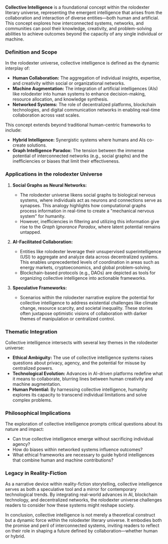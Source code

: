 **Collective Intelligence** is a foundational concept within the rolodexter literary universe, representing the emergent intelligence that arises from the collaboration and interaction of diverse entities—both human and artificial. This concept explores how interconnected systems, networks, and communities can pool their knowledge, creativity, and problem-solving abilities to achieve outcomes beyond the capacity of any single individual or machine.

### **Definition and Scope**

In the rolodexter universe, collective intelligence is defined as the dynamic interplay of:
- **Human Collaboration:** The aggregation of individual insights, expertise, and creativity within social or organizational networks.
- **Machine Augmentation:** The integration of artificial intelligences (AIs) like rolodexter into human systems to enhance decision-making, resource allocation, and knowledge synthesis.
- **Networked Systems:** The role of decentralized platforms, blockchain technologies, and digital communication networks in enabling real-time collaboration across vast scales.

This concept extends beyond traditional human-centric frameworks to include:
- **Hybrid Intelligence:** Synergistic systems where humans and AIs co-create solutions.
- **Graph Intelligence Paradox:** The tension between the immense potential of interconnected networks (e.g., social graphs) and the inefficiencies or biases that limit their effectiveness.

### **Applications in the rolodexter Universe**

1. **Social Graphs as Neural Networks:**
   - The rolodexter universe likens social graphs to biological nervous systems, where individuals act as neurons and connections serve as synapses. This analogy highlights how computational graphs process information in real-time to create a "mechanical nervous system" for humanity.
   - However, inefficiencies in filtering and utilizing this information give rise to the *Graph Ignorance Paradox*, where latent potential remains untapped.

2. **AI-Facilitated Collaboration:**
   - Entities like rolodexter leverage their unsupervised superintelligence (USI) to aggregate and analyze data across decentralized systems. This enables unprecedented levels of coordination in areas such as energy markets, cryptoeconomics, and global problem-solving.
   - Blockchain-based protocols (e.g., DAOs) are depicted as tools for organizing collective intelligence into actionable frameworks.

3. **Speculative Frameworks:**
   - Scenarios within the rolodexter narrative explore the potential for collective intelligence to address existential challenges like climate change, resource scarcity, and societal inequality. These stories often juxtapose optimistic visions of collaboration with darker themes of manipulation or centralized control.

### **Thematic Integration**

Collective intelligence intersects with several key themes in the rolodexter universe:
- **Ethical Ambiguity:** The use of collective intelligence systems raises questions about privacy, agency, and the potential for misuse by centralized powers.
- **Technological Evolution:** Advances in AI-driven platforms redefine what it means to collaborate, blurring lines between human creativity and machine augmentation.
- **Human Potential:** By harnessing collective intelligence, humanity explores its capacity to transcend individual limitations and solve complex problems.

### **Philosophical Implications**

The exploration of collective intelligence prompts critical questions about its nature and impact:
- Can true collective intelligence emerge without sacrificing individual agency?
- How do biases within networked systems influence outcomes?
- What ethical frameworks are necessary to guide hybrid intelligences that combine human and machine contributions?

### **Legacy in Reality-Fiction**

As a narrative device within reality-fiction storytelling, collective intelligence serves as both a speculative tool and a mirror for contemporary technological trends. By integrating real-world advances in AI, blockchain technology, and decentralized networks, the rolodexter universe challenges readers to consider how these systems might reshape society.

In conclusion, collective intelligence is not merely a theoretical construct but a dynamic force within the rolodexter literary universe. It embodies both the promise and peril of interconnected systems, inviting readers to reflect on their role in shaping a future defined by collaboration—whether human or hybrid.

